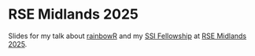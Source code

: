 # RSE Midlands 2025

Slides for my talk about [rainbowR](https://rainbowr.org) and my 
[SSI Fellowship](https://www.software.ac.uk/programmes/fellowship-programme) at 
[RSE Midlands 2025](https://rse-midlands.github.io/docs/event-7th-april-2025/).